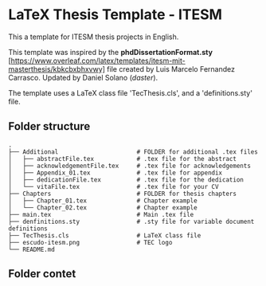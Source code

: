 # LaTeX Thesis Template - ITESM

This a template for ITESM thesis projects in English.

This template was inspired by the **phdDissertationFormat.sty** [https://www.overleaf.com/latex/templates/itesm-mit-masterthesis/kbkcbxbhxvwy] file created by Luis Marcelo Fernandez Carrasco. Updated by Daniel Solano (_daster_).

The template uses a LaTeX class file 'TecThesis.cls', and a 'definitions.sty' file.

## Folder structure

```
.
├── Additional                      # FOLDER for additional .tex files
│   ├── abstractFile.tex            # .tex file for the abstract
│   ├── acknowledgementFile.tex     # .tex file for acknowledgements
│   ├── Appendix_01.tex             # .tex file for appendix
│   ├── dedicationFile.tex          # .tex file for the dedication
│   └── vitaFile.tex                # .tex file for your CV
├── Chapters                        # FOLDER for thesis chapters
│   ├── Chapter_01.tex              # Chapter example
│   └── Chapter_02.tex              # Chapter example
├── main.tex                        # Main .tex file
├── denfinitions.sty                # .sty file for variable document definitions
├── TecThesis.cls                   # LaTeX class file
├── escudo-itesm.png                # TEC logo
└── README.md
```

## Folder contet

 


